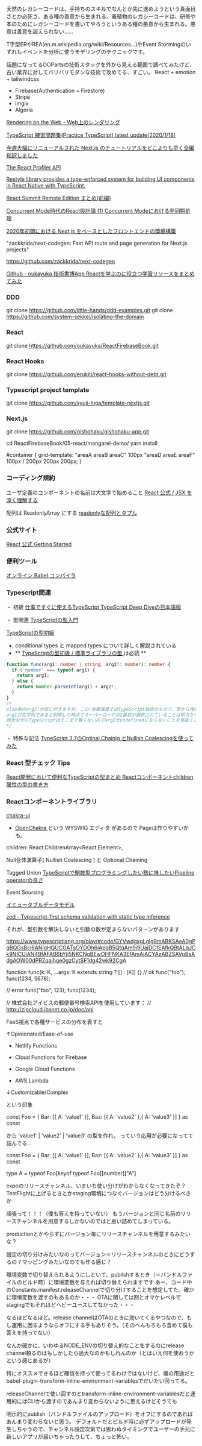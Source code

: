
天然のレガシーコードは、手持ちのスキルでなんとか先に進めようという真面目さとか必死さ、ある種の善意から生まれる。養殖物のレガシーコードは、研修や本のためにレガシーコードを書いてやろうというある種の悪意から生まれる。悪意は善意を超えられない……

T字型ERやREA(en.m.wikipedia.org/wiki/Resources…)やEvent Stormingのいずれもイベントを分析に使うモデリングのテクニックです。


話題になってるOOPartsの技術スタックを外から見える範囲で調べてみたけど、古い業界に対してバリバリモダンな技術で攻めてる、すごい。
React + emotion + tailwindcss
* Firebase(Authentication + Firestore)
* Stripe
* imgix
* Algoria

[ Rendering on the Web - Web上のレンダリング ]( https://developers.google.com/web/updates/2019/02/rendering-on-the-web?hl=ja )

[ TypeScript 練習問題集(Practice TypeScript) latest update(2020/1/18) ]( https://gist.github.com/kenmori/8cea4b82dd12ad31f565721c9c456662 )

[ 今週大幅にリニューアルされた Next.js のチュートリアルをどこよりも早く全編和訳しました ]( https://qiita.com/thesugar/items/01896c1faa8241e6b1bc )

[ The React Profiler API ]( https://addyosmani.com/blog/profiling-react-js/ )

[ Restyle library provides a type-enforced system for building UI components in React Native with TypeScript. ]( https://github.com/Shopify/restyle )

[ React Summit Remote Edition まとめ(前編) ]( https://blog.naturalclar.dev/react-summit-remote-summary-part-1/ )


[ Concurrent Mode時代のReact設計論 (1) Concurrent Modeにおける非同期処理 ]( https://qiita.com/uhyo/items/4a6315bfccf387407631 )

[ 2020年初頭における Next.js をベースとしたフロントエンドの環境構築 ]( https://qiita.com/syuji-higa/items/931e44046c17f53b432b )

"zackkrida/next-codegen: Fast API route and page generation for Next.js projects" 

https://github.com/zackkrida/next-codegen

[ Github - oukayuka ]( https://github.com/oukayuka )
[ 技術書博App ]( https://github.com/gishohaku/gishohaku-app ) 
[ Reactを学ぶのに役立つ学習リソースをまとめてみた ]( https://kirohi.com/react-study-resources )

### DDD
git clone https://github.com/little-hands/ddd-examples.git
git clone https://github.com/system-sekkei/isolating-the-domain

### React
git clone https://github.com/oukayuka/ReactFirebaseBook.git

### React Hooks
git clone https://github.com/erukiti/react-hooks-without-debt.git

### Typescript project template
git clone https://github.com/syuji-higa/template-nextjs.git

### Next.js
git clone https://github.com/gishohaku/gishohaku-app.git

cd ReactFirebaseBook/05-react/mangarel-demo/
yarn install

#container {
    grid-template:
        "areaA areaB areaC" 100px
        "areaD areaE areaF" 100px
        / 200px 200px 200px;
}


### コーディング規約
ユーザ定義のコンポーネントの名前は大文字で始めること
[ React 公式 / JSX を深く理解する ]( https://ja.reactjs.org/docs/jsx-in-depth.html#user-defined-components-must-be-capitalized )

配列は ReadonlyArray<T> にする [ readonlyな配列とタプル ]( https://qiita.com/uhyo/items/e2fdef2d3236b9bfe74a#readonly%E3%81%AA%E9%85%8D%E5%88%97%E3%81%A8%E3%82%BF%E3%83%97%E3%83%AB )


### 公式サイト
[ React 公式 Getting Started ]( https://ja.reactjs.org/docs/getting-started.html )

### 便利ツール
[ オンライン Babel コンパイラ ]( https://babeljs.io/repl/#?presets=react&code_lz=GYVwdgxgLglg9mABACwKYBt1wBQEpEDeAUIogE6pQhlIA8AJjAG4B8AEhlogO5xnr0AhLQD0jVgG4iAXyJA )

### Typescript関連
・ 初級
[ 仕事ですぐに使えるTypeScript ]( https://future-architect.github.io/typescript-guide/ )
[ TypeScript Deep Diveの日本語版 ]( https://typescript-jp.gitbook.io/deep-dive/ )

・ 型関連
[ TypeScriptの型入門 ]( https://qiita.com/uhyo/items/e2fdef2d3236b9bfe74a )

[ TypeScriptの型初級 ]( https://qiita.com/uhyo/items/da21e2b3c10c8a03952f )
- conditional types と mapped types について詳しく解説されている
- ** [ TypeScriptの型初級 / 標準ライブラリの型 ]( https://qiita.com/uhyo/items/da21e2b3c10c8a03952f#%E6%A8%99%E6%BA%96%E3%83%A9%E3%82%A4%E3%83%96%E3%83%A9%E3%83%AA%E3%81%AE%E5%9E%8B ) は必読 **

``` typescript
function func(arg1: number | string, arg2?: number): number {
  if ('number' === typeof arg1) {
    return arg1;
  } else {
    return Number.parseInt(arg1) + arg2!;
  }
}
/*
else側のarg2!が目に付きますが、この!後置演算子はTypeScript独自のもので、型から強制的にnullやundefinedを取り除くダウンキャストの演算子です。
arg1が文字列であると判明した時点でオーバーロードの2番目が選択されていることは明らかなので、arg2がundefinedでないことは分かるのですが、
残念ながらTypeScriptはそこまで賢くないのでarg2がundefinedにならないことを見抜くことはできません。そのために、自分でアノテートしています。
*/
```

・ 特殊な記法
[ TypeScript 3.7のOptinal Chainig とNullish Coalescingを使ってみた ]( https://qiita.com/YukiIchika/items/0c2bd4703aa1396ad8f8 )

### React 型チェック Tips
[ React開発において便利なTypeScriptの型まとめ ]( https://qiita.com/markey/items/134386ee98b277f181f7 )
[ Reactコンポーネントchildren属性の型の書き方 ]( https://qiita.com/Anders/items/8ce894d548ff028259a8 )

### Reactコンポーネントライブラリ

[ chakra-ui ]( https://chakra-ui.com/ )
- [ OpenChakra ]( https://openchakra.app/ ) という WYSWIG エディタ があるので Pageは作りやすいかも。



children: React.ChildrenArray<React.Element<typeof TabBarIOSItem>>,

Null合体演算子( Nullish Coalescing ) と Optional Chaining 


Tagged Union
[ TypeScriptで関数型プログラミングしたい勢に推したいPipeline operatorの良さ ]( https://hachibeechan.hateblo.jp/entry/pipeline-operator-will-be-good-friend-of-typescript )

Event Soursing

[ イミュータブルデータモデル ]( https://scrapbox.io/kawasima/%E3%82%A4%E3%83%9F%E3%83%A5%E3%83%BC%E3%82%BF%E3%83%96%E3%83%AB%E3%83%87%E3%83%BC%E3%82%BF%E3%83%A2%E3%83%87%E3%83%AB )


[ zod - Typescript-first schema validation with static type inference ]( https://github.com/vriad/zod )


それが、型引数を解決しないと引数の数が定まらないパターンがあります

https://www.typescriptlang.org/play/#code/GYVwdgxgLglg9mABKSAeA0gPgBQGsBci6ANIgHQUCGATgOYDOh6iApgB5QtgAm9i9UajDC1EAfkQBtALqJCk9NICUiAN4BfAFAB6bYji5NKCNgBEwOHFNKA3EfAmAjACYAzABZSAVgBsAdgAOW00dPRZqajhqe0gzCytSF1dg42wk92CgA

function func<K>(k: K, ...args: K extends string ? [] : [K]) {}
// ok
func("foo");
func(1234, 5678);

// error
func("foo", 123);
func(1234);


// 株式会社アイビスの郵便番号検索APIを使用しています：
// http://zipcloud.ibsnet.co.jp/doc/api


FaaS視点で各種サービスの分布を表すと

↑Opinionated/Ease-of-use

- Netlify Functions

- Cloud Functions for Firebase

- Google Cloud Functions

- AWS Lambda

↓Customizable/Complex

という印象



const Foo = {
  Bar: [{
    A: 'value1'
  }],
  Baz: [{
    A: 'value2'
  },{
    A: 'value3'
  }]
} as const

から 'value1' | 'value2' | 'value3' の型を作れ。
っていう応用が必要になってて詰んでる…

const Foo = {
  Bar: [{
    A: 'value1'
  }],
  Baz: [{
    A: 'value2'
  },{
    A: 'value3'
  }]
} as const

type A = typeof Foo[keyof typeof Foo][number]["A"]

expoのリリースチャンネル、いまいち使い分けがわからなくなってきたぞ？TestFlightに上げるときとかstaging環境につなぐバージョンはどう分けるべきか

頑張って！！！（僕も答えを持っていない）
もうバージョンと同じ名前のリリースチャンネルを用意するしかないのではと思い詰めてしまっている。

productionとかやらずにバージョン毎にリリースチャンネルを用意するみたいな？

設定の切り分けみたいなのってバージョン＝リリースチャンネルのときにどうするの？マッピングみたいなのでも作る感じ？

環境変数で切り替えられるようにしといて、publishするとき（＝バンドルファイルのビルド時）に環境変数を与えれば切り替えられますです
あー、コード中のConstants.manifest.releaseChannelで切り分けすることを想定してた。確かに環境変数を渡すのもあるのか・・・
OTAに関しては割とオマケレベルでstagingでもそれほどヘビーユースしてなかった・・・

なるほどなるほど。release channelはOTAのときに効いてくるやつなので、もし運用に困るようならオフにする手もありそう。（そのへんもろもろ含めて僕も答えを持ってない）

なんか確かに、いわゆるNODE_ENVの切り替え的なことをするのにrelease channel頼るのはもしかしたら過大なのかもしれんのか（とはいえ何を使おうかという感じあるが）

特にオススメできるほど確信を持って使ってるわけではないけど、僕の用途だとbabel-plugin-transform-inline-environment-variablesでだいたい回ってる。

releaseChannelで使い回すのとtransform-inline-environment-variablesだと運用的にはCLIから渡すのであんまり変わらないように思えるけどそうでも

明示的にpublish（バンドルファイルのアップロード）をオフにするのであればあんまり変わらないと思う。
デフォルトだとビルド時に必ずアップロードが発生しちゃうので、チャンネル設定次第では思わぬタイミングでユーザーの手元に新しいアプリが届いちゃったりして、ちょっと怖い。
